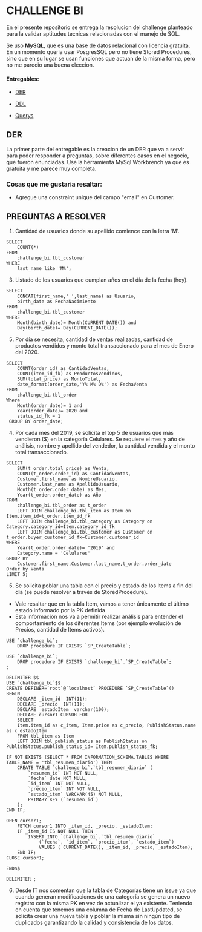 # CHALLENGE BI

En el presente repositorio se entrega la resolucion del challenge planteado para la validar aptitudes tecnicas relacionadas con el manejo de SQL.

Se uso **MySQL**, que es una base de datos relacional con licencia gratuita. En un momento queria usar PosgresSQL pero no tiene Stored Procedures, sino que en su lugar se usan funciones que actuan de la misma forma, pero no me parecio una buena eleccion.

#### Entregables:

- [DER](https://www.google.com/)

- [DDL](https://www.google.com/)

- [Querys](https://www.google.com/)

## DER

La primer parte del entregable es la creacion de un DER que va a servir para poder responder a preguntas, sobre diferentes casos en el negocio, que fueron enunciadas.
Use la herramienta MySql Workbrench ya que es gratuita y me parece muy completa.

### Cosas que me gustaria resaltar:
  - Agregue una constraint unique del campo "email" en Customer. 

## PREGUNTAS A RESOLVER

1. Cantidad de usuarios donde su apellido comience con la letra ‘M’.
```
SELECT
	COUNT(*)
FROM
	challenge_bi.tbl_customer
WHERE
	last_name like 'M%';
```
3. Listado de los usuarios que cumplan años en el día de la fecha (hoy).
```
SELECT
	CONCAT(first_name,' ',last_name) as Usuario,
	birth_date as FechaNacimiento
FROM
	challenge_bi.tbl_customer
WHERE
	Month(birth_date)= Month(CURRENT_DATE()) and
	Day(birth_date)= Day(CURRENT_DATE());
```
5. Por día se necesita, cantidad de ventas realizadas, cantidad de productos vendidos
y monto total transaccionado para el mes de Enero del 2020.
```
SELECT
	COUNT(order_id) as CantidadVentas,
	COUNT(item_id_fk) as ProductosVendidos,
	SUM(total_price) as MontoTotal,
	date_format(order_date,'Y% M% D%') as FechaVenta
FROM
	challenge_bi.tbl_order
Where
	Month(order_date)= 1 and
	Year(order_date)= 2020 and
	status_id_fk = 1 
 GROUP BY order_date;
 ```
4. Por cada mes del 2019, se solicita el top 5 de usuarios que más vendieron ($) en la
categoría Celulares. Se requiere el mes y año de análisis, nombre y apellido del
vendedor, la cantidad vendida y el monto total transaccionado.
```
SELECT 
	SUM(t_order.total_price) as Venta,
	COUNT(t_order.order_id) as CantidadVentas,
	Customer.first_name as NombreUsuario,
	Customer.last_name as ApellidoUsuario,
	Month(t_order.order_date) as Mes,
	Year(t_order.order_date) as Año
FROM
	challenge_bi.tbl_order as t_order
	LEFT JOIN challenge_bi.tbl_item as Item on Item.item_id=t_order.item_id_fk
	LEFT JOIN challenge_bi.tbl_category as Category on Category.category_id=Item.category_id_fk
	LEFT JOIN challenge_bi.tbl_customer as Customer on t_order.buyer_customer_id_fk=Customer.customer_id
WHERE
	Year(t_order.order_date)= '2019' and
	Category.name = 'Celulares'
GROUP BY
	Customer.first_name,Customer.last_name,t_order.order_date
Order by Venta
LIMIT 5;
```

5. Se solicita poblar una tabla con el precio y estado de los Items a fin del día (se
puede resolver a través de StoredProcedure).
  - Vale resaltar que en la tabla Item, vamos a tener únicamente el último estado
informado por la PK definida
  - Esta información nos va a permitir realizar análisis para entender el
comportamiento de los diferentes Items (por ejemplo evolución de Precios,
cantidad de Items activos).
```
USE `challenge_bi`;
	DROP procedure IF EXISTS `SP_CreateTable`;

USE `challenge_bi`;
	DROP procedure IF EXISTS `challenge_bi`.`SP_CreateTable`;
;

DELIMITER $$
USE `challenge_bi`$$
CREATE DEFINER=`root`@`localhost` PROCEDURE `SP_CreateTable`()
BEGIN
	DECLARE _item_id  INT(11);
	DECLARE _precio  INT(11);
	DECLARE _estadoItem  varchar(100);
	DECLARE cursor1 CURSOR FOR
	SELECT 
	Item.item_id as c_item, Item.price as c_precio, PublishStatus.name as c_estadoItem
	FROM tbl_item as Item
	LEFT JOIN tbl_publish_status as PublishStatus on PublishStatus.publish_status_id= Item.publish_status_fk;

IF NOT EXISTS (SELECT * FROM INFORMATION_SCHEMA.TABLES WHERE TABLE_NAME = 'tbl_resumen_diario') THEN
	CREATE TABLE `challenge_bi`.`tbl_resumen_diario` (
		`resumen_id` INT NOT NULL,
		`fecha` date NOT NULL,
		`id_item` INT NOT NULL,
		`precio_item` INT NOT NULL,
		`estado_item` VARCHAR(45) NOT NULL,
		PRIMARY KEY (`resumen_id`)
	);
END IF;

OPEN cursor1;
	FETCH cursor1 INTO _item_id, _precio, _estadoItem;
	IF _item_id IS NOT NULL THEN
		INSERT INTO `challenge_bi`.`tbl_resumen_diario` 
			(`fecha`, `id_item`, `precio_item`, `estado_item`)
			VALUES ( CURRENT_DATE(), _item_id, _precio, _estadoItem);
	END IF;
CLOSE cursor1;

END$$

DELIMITER ;

```


6. Desde IT nos comentan que la tabla de Categorías tiene un issue ya que cuando
generan modificaciones de una categoría se genera un nuevo registro con la misma
PK en vez de actualizar el ya existente. Teniendo en cuenta que tenemos una
columna de Fecha de LastUpdated, se solicita crear una nueva tabla y poblar la
misma sin ningún tipo de duplicados garantizando la calidad y consistencia de los
datos.


